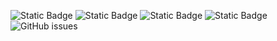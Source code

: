 ![Static Badge](https://img.shields.io/badge/blacklists-60-000000) ![Static Badge](https://img.shields.io/badge/blacklisted-3056857-cc0000) ![Static Badge](https://img.shields.io/badge/whitelisted-2242-00CC00) ![Static Badge](https://img.shields.io/badge/streaming_blacklist-28106-000000) ![GitHub issues](https://img.shields.io/github/issues/fabriziosalmi/blacklists)
